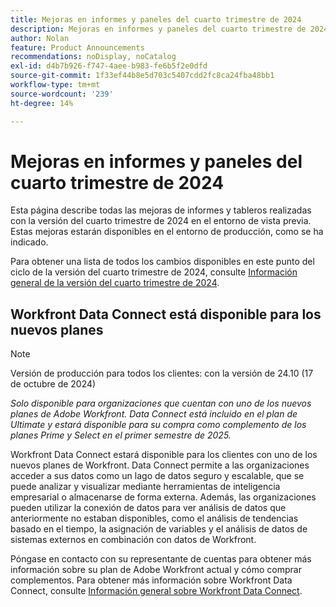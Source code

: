 ```yaml
---
title: Mejoras en informes y paneles del cuarto trimestre de 2024
description: Mejoras en informes y paneles del cuarto trimestre de 2024
author: Nolan
feature: Product Announcements
recommendations: noDisplay, noCatalog
exl-id: d4b7b926-f747-4aee-b983-fe6b5f2e0dfd
source-git-commit: 1f33ef44b8e5d703c5407cdd2fc8ca24fba48bb1
workflow-type: tm+mt
source-wordcount: '239'
ht-degree: 14%

---
```


# Mejoras en informes y paneles del cuarto trimestre de 2024

Esta página describe todas las mejoras de informes y tableros realizadas con la versión del cuarto trimestre de 2024 en el entorno de vista previa. Estas mejoras estarán disponibles en el entorno de producción, como se ha indicado.

Para obtener una lista de todos los cambios disponibles en este punto del ciclo de la versión del cuarto trimestre de 2024, consulte [Información general de la versión del cuarto trimestre de 2024](/help/quicksilver/product-announcements/product-releases/24-q4-release-activity/24-q4-release-overview.md).

## Workfront Data Connect está disponible para los nuevos planes

>[!NOTE]
>
>Versión de producción para todos los clientes: con la versión de 24.10 (17 de octubre de 2024)
>
>_Solo disponible para organizaciones que cuentan con uno de los nuevos planes de Adobe Workfront. Data Connect está incluido en el plan de Ultimate y estará disponible para su compra como complemento de los planes Prime y Select en el primer semestre de 2025._

Workfront Data Connect estará disponible para los clientes con uno de los nuevos planes de Workfront. Data Connect permite a las organizaciones acceder a sus datos como un lago de datos seguro y escalable, que se puede analizar y visualizar mediante herramientas de inteligencia empresarial o almacenarse de forma externa. Además, las organizaciones pueden utilizar la conexión de datos para ver análisis de datos que anteriormente no estaban disponibles, como el análisis de tendencias basado en el tiempo, la asignación de variables y el análisis de datos de sistemas externos en combinación con datos de Workfront.

Póngase en contacto con su representante de cuentas para obtener más información sobre su plan de Adobe Workfront actual y cómo comprar complementos. Para obtener más información sobre Workfront Data Connect, consulte [Información general sobre Workfront Data Connect](/help/quicksilver/reports-and-dashboards/data-lake/data-lake-overview.md).
